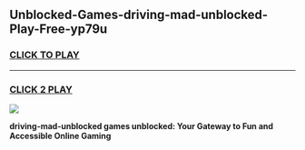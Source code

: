 
## Unblocked-Games-driving-mad-unblocked-Play-Free-yp79u
<h3>
<a href="https://premium76.site?title=driving-mad-unblocked&ref=18A1">CLICK TO PLAY</a></h3>
<hr>

<h3>
<a href="https://premium76.site?title=driving-mad-unblocked&ref=18A1">CLICK 2 PLAY</a>
  
</h3>

<a href="https://premium76.site?title=driving-mad-unblocked&ref=18A1"><img src="https://clearcache.store/games.png"></a>


**driving-mad-unblocked games unblocked: Your Gateway to Fun and Accessible Online Gaming**
